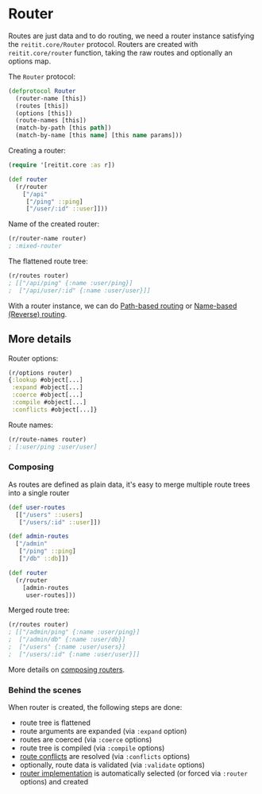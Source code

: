 # Router

Routes are just data and to do routing, we need a router instance satisfying the `reitit.core/Router` protocol. Routers are created with `reitit.core/router` function, taking the raw routes and optionally an options map.

The `Router` protocol:

```clj
(defprotocol Router
  (router-name [this])
  (routes [this])
  (options [this])
  (route-names [this])
  (match-by-path [this path])
  (match-by-name [this name] [this name params]))
```

Creating a router:

```clj
(require '[reitit.core :as r])

(def router
  (r/router
    ["/api"
     ["/ping" ::ping]
     ["/user/:id" ::user]]))
```

Name of the created router:

```clj
(r/router-name router)
; :mixed-router
```

The flattened route tree:

```clj
(r/routes router)
; [["/api/ping" {:name :user/ping}]
;  ["/api/user/:id" {:name :user/user}]]
```

With a router instance, we can do [Path-based routing](path_based_routing.md) or [Name-based (Reverse) routing](name_based_routing.md).

## More details

Router options:

```clj
(r/options router)
{:lookup #object[...]
 :expand #object[...]
 :coerce #object[...]
 :compile #object[...]
 :conflicts #object[...]}
```

Route names:

```clj
(r/route-names router)
; [:user/ping :user/user]
```

### Composing

As routes are defined as plain data, it's easy to merge multiple route trees into a single router

```clj
(def user-routes
  [["/users" ::users]
   ["/users/:id" ::user]]) 

(def admin-routes
  ["/admin"
   ["/ping" ::ping]
   ["/db" ::db]])

(def router
  (r/router
    [admin-routes
     user-routes]))
```

Merged route tree:

```clj
(r/routes router)
; [["/admin/ping" {:name :user/ping}]
;  ["/admin/db" {:name :user/db}]
;  ["/users" {:name :user/users}]
;  ["/users/:id" {:name :user/user}]]
``` 

More details on [composing routers](../advanced/composing_routers.md).

### Behind the scenes

When router is created, the following steps are done:
* route tree is flattened
* route arguments are expanded (via `:expand` option)
* routes are coerced (via `:coerce` options)
* route tree is compiled (via `:compile` options)
* [route conflicts](route_conflicts.md) are resolved (via `:conflicts` options)
* optionally, route data is validated (via `:validate` options)
* [router implementation](../advanced/different_routers.md) is automatically selected (or forced via `:router` options) and created
